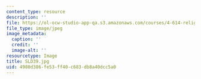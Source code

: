 ```yaml
---
content_type: resource
description: ''
file: https://ol-ocw-studio-app-qa.s3.amazonaws.com/courses/4-614-religious-architecture-and-islamic-cultures-fall-2002/4980d386fe53ff40c683db8a40dcc5a0_SLD39.jpg
file_type: image/jpeg
image_metadata:
  caption: ''
  credit: ''
  image-alt: ''
resourcetype: Image
title: SLD39.jpg
uid: 4980d386-fe53-ff40-c683-db8a40dcc5a0
---
```

